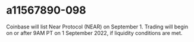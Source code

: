 # a11567890-098
Coinbase will list Near Protocol (NEAR) on September 1. Trading will begin on or after 9AM PT on 1 September 2022, if liquidity conditions are met.
